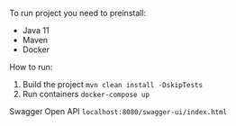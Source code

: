To run project you need to preinstall:
* Java 11
* Maven 
* Docker

How to run:
1) Build the project  ```mvn clean install -DskipTests```
2) Run containers ```docker-compose up```

Swagger Open API ```localhost:8080/swagger-ui/index.html```
